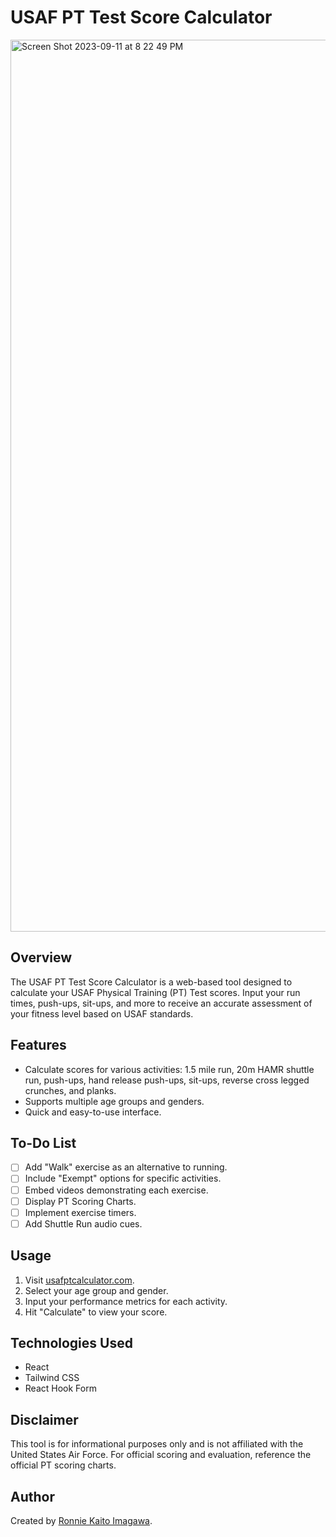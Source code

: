 
# USAF PT Test Score Calculator

<img width="1427" alt="Screen Shot 2023-09-11 at 8 22 49 PM" src="https://github.com/ronnieima/usaf-pt-calculator/assets/70875687/e353331c-3a0f-4f6c-8fb2-ad42447bc5a3">

## Overview

The USAF PT Test Score Calculator is a web-based tool designed to calculate your USAF Physical Training (PT) Test scores. Input your run times, push-ups, sit-ups, and more to receive an accurate assessment of your fitness level based on USAF standards.

## Features

- Calculate scores for various activities: 1.5 mile run, 20m HAMR shuttle run, push-ups, hand release push-ups, sit-ups, reverse cross legged crunches, and planks.
- Supports multiple age groups and genders.
- Quick and easy-to-use interface.

## To-Do List

- [ ] Add "Walk" exercise as an alternative to running.
- [ ] Include "Exempt" options for specific activities.
- [ ] Embed videos demonstrating each exercise.
- [ ] Display PT Scoring Charts.
- [ ] Implement exercise timers.
- [ ] Add Shuttle Run audio cues.

## Usage

1. Visit [usafptcalculator.com](https://usafptcalculator.com).
2. Select your age group and gender.
3. Input your performance metrics for each activity.
4. Hit "Calculate" to view your score.

## Technologies Used

- React
- Tailwind CSS
- React Hook Form

## Disclaimer

This tool is for informational purposes only and is not affiliated with the United States Air Force. For official scoring and evaluation, reference the official PT scoring charts.

## Author

Created by [Ronnie Kaito Imagawa](https://github.com/ronnieima).
